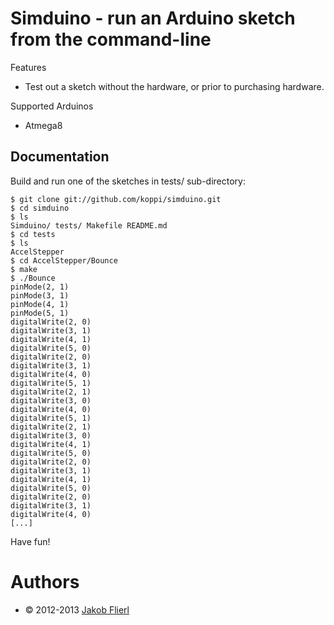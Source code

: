 # Simduino - run an Arduino sketch from the command-line

Features

* Test out a sketch without the hardware, or prior to purchasing hardware.

Supported Arduinos

* Atmega8

## Documentation

Build and run one of the sketches in tests/ sub-directory:

```
$ git clone git://github.com/koppi/simduino.git
$ cd simduino
$ ls
Simduino/ tests/ Makefile README.md
$ cd tests
$ ls
AccelStepper
$ cd AccelStepper/Bounce
$ make
$ ./Bounce
pinMode(2, 1)
pinMode(3, 1)
pinMode(4, 1)
pinMode(5, 1)
digitalWrite(2, 0)
digitalWrite(3, 1)
digitalWrite(4, 1)
digitalWrite(5, 0)
digitalWrite(2, 0)
digitalWrite(3, 1)
digitalWrite(4, 0)
digitalWrite(5, 1)
digitalWrite(2, 1)
digitalWrite(3, 0)
digitalWrite(4, 0)
digitalWrite(5, 1)
digitalWrite(2, 1)
digitalWrite(3, 0)
digitalWrite(4, 1)
digitalWrite(5, 0)
digitalWrite(2, 0)
digitalWrite(3, 1)
digitalWrite(4, 1)
digitalWrite(5, 0)
digitalWrite(2, 0)
digitalWrite(3, 1)
digitalWrite(4, 0)
[...]
``` 

Have fun!

# Authors

* © 2012-2013 [Jakob Flierl](https://github.com/koppi)
